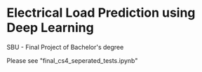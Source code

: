 # Electrical Load Prediction using Deep Learning
SBU - Final Project of Bachelor's degree

Please see "final_cs4_seperated_tests.ipynb"
